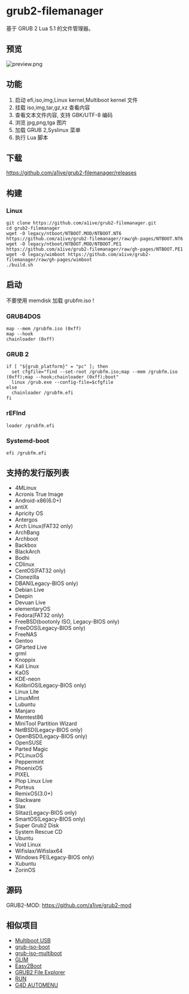 # grub2-filemanager 
基于 GRUB 2 Lua 5.1 的文件管理器。
## 预览 
![preview.png](https://github.com/a1ive/grub2-filemanager/raw/gh-pages/preview.png)
## 功能 
1. 启动 efi,iso,img,Linux kernel,Multiboot kernel 文件
2. 挂载 iso,img,tar,gz,xz 查看内容 
3. 查看文本文件内容, 支持 GBK/UTF-8 编码 
4. 浏览 jpg,png,tga 图片 
5. 加载 GRUB 2,Syslinux 菜单 
6. 执行 Lua 脚本 

## 下载 
https://github.com/a1ive/grub2-filemanager/releases 
## 构建 
### Linux 
```shell
git clone https://github.com/a1ive/grub2-filemanager.git
cd grub2-filemanager
wget -O legacy/ntboot/NTBOOT.MOD/NTBOOT.NT6 https://github.com/a1ive/grub2-filemanager/raw/gh-pages/NTBOOT.NT6
wget -O legacy/ntboot/NTBOOT.MOD/NTBOOT.PE1 https://github.com/a1ive/grub2-filemanager/raw/gh-pages/NTBOOT.PE1
wget -O legacy/wimboot https://github.com/a1ive/grub2-filemanager/raw/gh-pages/wimboot
./build.sh
```
## 启动 
不要使用 memdisk 加载 grubfm.iso !  
### GRUB4DOS 
```
map --mem /grubfm.iso (0xff)
map --hook
chainloader (0xff)
```
### GRUB 2
```
if [ "${grub_platform}" = "pc" ]; then
  set cfgfile="find --set-root /grubfm.iso;map --mem /grubfm.iso (0xff);map --hook;chainloader (0xff);boot"
  linux /grub.exe --config-file=$cfgfile
else
  chainloader /grubfm.efi
fi
```
### rEFInd 
```
loader /grubfm.efi
```
### Systemd-boot 
```
efi /grubfm.efi
```
## 支持的发行版列表 
*    4MLinux
*    Acronis True Image
*    Android-x86(6.0+)
*    antiX
*    Apricity OS
*    Antergos
*    Arch Linux(FAT32 only)
*    ArchBang
*    Archboot
*    Backbox
*    BlackArch
*    Bodhi
*    CDlinux
*    CentOS(FAT32 only)
*    Clonezilla
*    DBAN(Legacy-BIOS only)
*    Debian Live
*    Deepin
*    Devuan Live
*    elementaryOS
*    Fedora(FAT32 only)
*    FreeBSD(bootonly ISO, Legacy-BIOS only)
*    FreeDOS(Legacy-BIOS only)
*    FreeNAS
*    Gentoo
*    GParted Live
*    grml
*    Knoppix
*    Kali Linux
*    KaOS
*    KDE-neon
*    KolibriOS(Legacy-BIOS only)
*    Linux Lite
*    LinuxMint
*    Lubuntu
*    Manjaro
*    Memtest86
*    MiniTool Partition Wizard
*    NetBSD(Legacy-BIOS only)
*    OpenBSD(Legacy-BIOS only)
*    OpenSUSE
*    Parted Magic
*    PCLinuxOS
*    Peppermint
*    PhoenixOS
*    PIXEL
*    Plop Linux Live
*    Porteus
*    RemixOS(3.0+)
*    Slackware
*    Slax
*    Slitaz(Legacy-BIOS only)
*    SmartOS(Legacy-BIOS only)
*    Super Grub2 Disk
*    System Rescue CD
*    Ubuntu
*    Void Linux
*    Wifislax/Wifislax64
*    Windows PE(Legacy-BIOS only)
*    Xubuntu
*    ZorinOS
## 源码 
GRUB2-MOD: https://github.com/a1ive/grub2-mod 
## 相似项目 
*	[Multiboot USB](http://mbusb.aguslr.com/) 
*	[grub-iso-boot](https://github.com/Jimmy-Z/grub-iso-boot) 
*	[grub-iso-multiboot](https://github.com/mpolitzer/grub-iso-multiboot) 
*	[GLIM](https://github.com/thias/glim) 
*	[Easy2Boot](http://www.easy2boot.com/) 
*	[GRUB2 File Explorer](http://bbs.wuyou.net/forum.php?mod=viewthread&tid=320715) 
*	[RUN](http://bbs.wuyou.net/forum.php?mod=viewthread&tid=191301) 
*	[G4D AUTOMENU](http://bbs.wuyou.net/forum.php?mod=viewthread&tid=203607) 